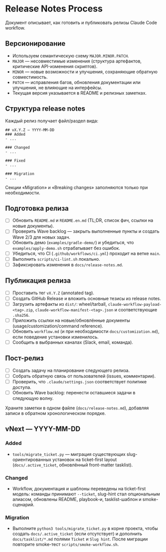 # Release Notes Process

Документ описывает, как готовить и публиковать релизы Claude Code workflow.

## Версионирование
- Используем семантическую схему `MAJOR.MINOR.PATCH`.
- `MAJOR` — несовместимые изменения (структура артефактов, критические API-изменения скриптов).
- `MINOR` — новые возможности и улучшения, сохраняющие обратную совместимость.
- `PATCH` — исправления багов, обновления документации или улучшения, не влияющие на интерфейсы.
- Текущая версия указывается в README и релизных заметках.

## Структура release notes
Каждый релиз получает файл/раздел вида:

```
## vX.Y.Z — YYYY-MM-DD
### Added
- ...

### Changed
- ...

### Fixed
- ...

### Migration
- ...
```

Секции «Migration» и «Breaking changes» заполняются только при необходимости.

## Подготовка релиза
- [ ] Обновить `README.md` и `README.en.md` (TL;DR, список фич, ссылки на новые документы).
- [ ] Проверить Wave backlog — закрыть выполненные пункты и создать Wave 2/3 для новых задач.
- [ ] Обновить демо (`examples/gradle-demo/`) и убедиться, что `examples/apply-demo.sh` отрабатывает без ошибок.
- [ ] Убедиться, что CI (`.github/workflows/ci.yml`) проходит на ветке `main`.
- [ ] Выполнить `scripts/ci-lint.sh` локально.
- [ ] Зафиксировать изменения в `docs/release-notes.md`.

## Публикация релиза
- [ ] Проставить тег `vX.Y.Z` (annotated tag).
- [ ] Создать GitHub Release и вложить основные тезисы из release notes.
- [ ] Загрузить артефакты из `dist/`: wheel/tarball, `claude-workflow-payload-<tag>.zip`, `claude-workflow-manifest-<tag>.json` и соответствующие `.sha256`.
- [ ] Приложить ссылки на новые/обновлённые документы (usage/customization/command reference).
- [ ] Обновить `workflow.md` (и при необходимости `docs/customization.md`), если поведение установки изменилось.
- [ ] Сообщить в выбранных каналах (Slack, email, команда).

## Пост-релиз
- [ ] Создать задачу на планирование следующего релиза.
- [ ] Собрать обратную связь от пользователей (issues, комментарии).
- [ ] Проверить, что `.claude/settings.json` соответствует политике доступа.
- [ ] Обновить Wave backlog: перенести оставшиеся задачи в следующую волну.

Храните заметки в одном файле (`docs/release-notes.md`), добавляя записи в обратном хронологическом порядке.

## vNext — YYYY-MM-DD

### Added
- `tools/migrate_ticket.py` — миграция существующих slug-ориентированных установок на ticket-first layout (`docs/.active_ticket`, обновлённый front-matter tasklist).

### Changed
- Workflow, документация и шаблоны переведены на ticket-first модель: команды принимают `--ticket`, slug-hint стал опциональным алиасом, обновлены README, playbook-и, tasklist-шаблон и smoke-сценарий.

### Migration
- Выполните `python3 tools/migrate_ticket.py` в корне проекта, чтобы создать `docs/.active_ticket` (если отсутствует) и дополнить `docs/tasklist/*.md` полями `Ticket` и `Slug hint`. После миграции повторите smoke-тест `scripts/smoke-workflow.sh`.
